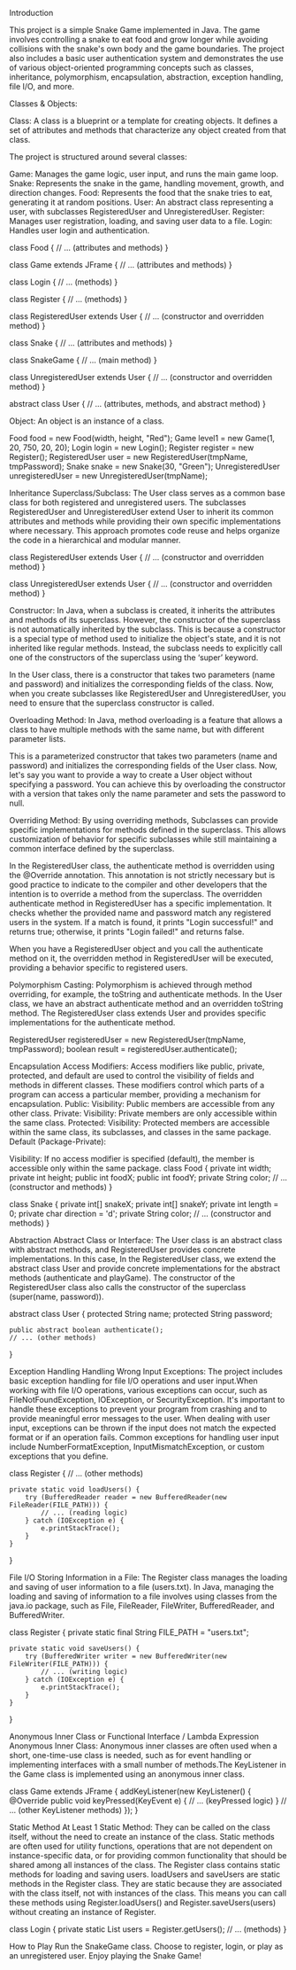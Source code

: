 Introduction

This project is a simple Snake Game implemented in Java. The game involves controlling a snake to eat food and grow longer while avoiding collisions with the snake's own body and the game boundaries. The project also includes a basic user authentication system and demonstrates the use of various object-oriented programming concepts such as classes, inheritance, polymorphism, encapsulation, abstraction, exception handling, file I/O, and more.


Classes & Objects:

Class: A class is a blueprint or a template for creating objects. It defines a set of attributes and methods that characterize any object created from that class.

The project is structured around several classes:

Game: Manages the game logic, user input, and runs the main game loop.
Snake: Represents the snake in the game, handling movement, growth, and direction changes.
Food: Represents the food that the snake tries to eat, generating it at random positions.
User: An abstract class representing a user, with subclasses RegisteredUser and UnregisteredUser.
Register: Manages user registration, loading, and saving user data to a file.
Login: Handles user login and authentication.

class Food {
    // ... (attributes and methods)
}

class Game extends JFrame {
    // ... (attributes and methods)
}

class Login {
    // ... (methods)
}

class Register {
    // ... (methods)
}

class RegisteredUser extends User {
    // ... (constructor and overridden method)
}

class Snake {
    // ... (attributes and methods)
}

class SnakeGame {
    // ... (main method)
}

class UnregisteredUser extends User {
    // ... (constructor and overridden method)
}

abstract class User {
    // ... (attributes, methods, and abstract method)
}


Object: An object is an instance of a class. 

Food food = new Food(width, height, "Red");
Game level1 = new Game(1, 20, 750, 20, 20);
Login login = new Login();
Register register = new Register();
RegisteredUser user = new RegisteredUser(tmpName, tmpPassword);
Snake snake = new Snake(30, "Green");
UnregisteredUser unregisteredUser = new UnregisteredUser(tmpName);



Inheritance Superclass/Subclass: 
The User class serves as a common base class for both registered and unregistered users. The subclasses RegisteredUser and UnregisteredUser extend User to inherit its common attributes and methods while providing their own specific implementations where necessary. This approach promotes code reuse and helps organize the code in a hierarchical and modular manner.

class RegisteredUser extends User {
    // ... (constructor and overridden method)
}

class UnregisteredUser extends User {
    // ... (constructor and overridden method)
}

Constructor:
In Java, when a subclass is created, it inherits the attributes and methods of its superclass. However, the constructor of the superclass is not automatically inherited by the subclass. This is because a constructor is a special type of method used to initialize the object's state, and it is not inherited like regular methods. Instead, the subclass needs to explicitly call one of the constructors of the superclass using the ‘super’ keyword.

In the User class, there is a constructor that takes two parameters (name and password) and initializes the corresponding fields of the class. Now, when you create subclasses like RegisteredUser and UnregisteredUser, you need to ensure that the superclass constructor is called.

Overloading Method: 
	In Java, method overloading is a feature that allows a class to have multiple methods with the same name, but with different parameter lists.

This is a parameterized constructor that takes two parameters (name and password) and initializes the corresponding fields of the User class.
Now, let's say you want to provide a way to create a User object without specifying a password. You can achieve this by overloading the constructor with a version that takes only the name parameter and sets the password to null. 


Overriding Method: 
By using overriding methods, Subclasses can provide specific implementations for methods defined in the superclass. This allows customization of behavior for specific subclasses while still maintaining a common interface defined by the superclass.

In the RegisteredUser class, the authenticate method is overridden using the @Override annotation. This annotation is not strictly necessary but is good practice to indicate to the compiler and other developers that the intention is to override a method from the superclass.
The overridden authenticate method in RegisteredUser has a specific implementation. It checks whether the provided name and password match any registered users in the system. If a match is found, it prints "Login successful!" and returns true; otherwise, it prints "Login failed!" and returns false.

When you have a RegisteredUser object and you call the authenticate method on it, the overridden method in RegisteredUser will be executed, providing a behavior specific to registered users.

Polymorphism Casting: 
Polymorphism is achieved through method overriding, for example, the toString and authenticate methods. In the User class, we have an abstract authenticate method and an overridden toString method. The RegisteredUser class extends User and provides specific implementations for the authenticate method.

RegisteredUser registeredUser = new RegisteredUser(tmpName, tmpPassword);
boolean result = registeredUser.authenticate();

Encapsulation Access Modifiers:
Access modifiers like public, private, protected, and default are used to control the visibility of fields and methods in different classes. These modifiers control which parts of a program can access a particular member, providing a mechanism for encapsulation.
Public:
Visibility: Public members are accessible from any other class.
Private:
Visibility: Private members are only accessible within the same class.
Protected:
Visibility: Protected members are accessible within the same class, its subclasses, and classes in the same package.
Default (Package-Private):

Visibility: If no access modifier is specified (default), the member is accessible only within the same package.
class Food {
    private int width;
    private int height;
    public int foodX;
    public int foodY;
    private String color;
    // ... (constructor and methods)
}

class Snake {
    private int[] snakeX;
    private int[] snakeY;
    private int length = 0;
    private char direction = 'd';
    private String color;
    // ... (constructor and methods)
}


Abstraction Abstract Class or Interface: 
The User class is an abstract class with abstract methods, and RegisteredUser provides concrete implementations. In this case, In the RegisteredUser class, we extend the abstract class User and provide concrete implementations for the abstract methods (authenticate and playGame). The constructor of the RegisteredUser class also calls the constructor of the superclass (super(name, password)).

abstract class User {
    protected String name;
    protected String password;

    public abstract boolean authenticate();
    // ... (other methods)
}

Exception Handling Handling Wrong Input Exceptions: 
The project includes basic exception handling for file I/O operations and user input.When working with file I/O operations, various exceptions can occur, such as FileNotFoundException, IOException, or SecurityException. It's important to handle these exceptions to prevent your program from crashing and to provide meaningful error messages to the user.
When dealing with user input, exceptions can be thrown if the input does not match the expected format or if an operation fails. Common exceptions for handling user input include NumberFormatException, InputMismatchException, or custom exceptions that you define.

class Register {
    // ... (other methods)

    private static void loadUsers() {
        try (BufferedReader reader = new BufferedReader(new FileReader(FILE_PATH))) {
            // ... (reading logic)
        } catch (IOException e) {
            e.printStackTrace();
        }
    }
}

File I/O Storing Information in a File: 
The Register class manages the loading and saving of user information to a file (users.txt). In Java, managing the loading and saving of information to a file involves using classes from the java.io package, such as File, FileReader, FileWriter, BufferedReader, and BufferedWriter. 

class Register {
    private static final String FILE_PATH = "users.txt";

    private static void saveUsers() {
        try (BufferedWriter writer = new BufferedWriter(new FileWriter(FILE_PATH))) {
            // ... (writing logic)
        } catch (IOException e) {
            e.printStackTrace();
        }
    }
}


Anonymous Inner Class or Functional Interface / Lambda Expression Anonymous Inner Class:
Anonymous inner classes are often used when a short, one-time-use class is needed, such as for event handling or implementing interfaces with a small number of methods.The KeyListener in the Game class is implemented using an anonymous inner class.

class Game extends JFrame {
    addKeyListener(new KeyListener() {
        @Override
        public void keyPressed(KeyEvent e) {
            // ... (keyPressed logic)
        }
        // ... (other KeyListener methods)
    });
}

Static Method At Least 1 Static Method: 
They can be called on the class itself, without the need to create an instance of the class. Static methods are often used for utility functions, operations that are not dependent on instance-specific data, or for providing common functionality that should be shared among all instances of the class. The Register class contains static methods for loading and saving users.
loadUsers and saveUsers are static methods in the Register class.
They are static because they are associated with the class itself, not with instances of the class. This means you can call these methods using Register.loadUsers() and Register.saveUsers(users) without creating an instance of Register.


class Login {
    private static List<RegisteredUser> users = Register.getUsers();
    // ... (methods)
}

How to Play Run the SnakeGame class. Choose to register, login, or play as an unregistered user.
Enjoy playing the Snake Game!

